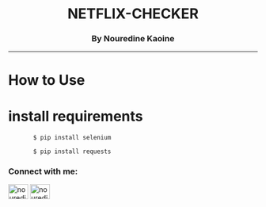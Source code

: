 <h1 align="center">NETFLIX-CHECKER</h1>
<h3 align="center">By Nouredine Kaoine</h3>
<hr>
<h1> How to Use</h1>


<h1> install requirements </h1>


<p align="left"> 

           $ pip install selenium 
           


</p>
<p align="left"> 

           $ pip install requests


</p>











<h3 align="left">Connect with me:</h3>
<p align="left">
<a href="https://instagram.com/nouredinekn" target="blank"><img align="center" src="https://raw.githubusercontent.com/rahuldkjain/github-profile-readme-generator/master/src/images/icons/Social/instagram.svg" alt="nouredinekn" height="30" width="40" /></a>
 <a href="https://t.me/n2k4n" target="blank"><img align="center" src="https://upload.wikimedia.org/wikipedia/commons/8/83/Telegram_2019_Logo.svg" alt="nouredinekn" height="30" width="40" /></a>
</p>
